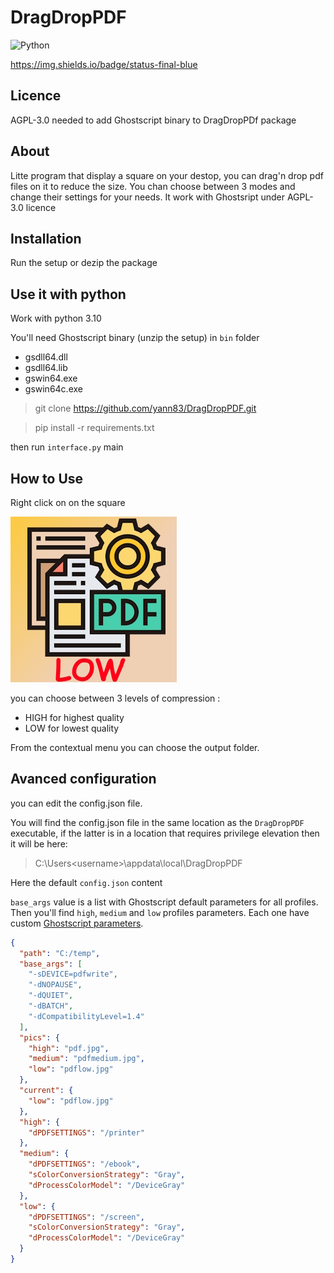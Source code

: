 # DragDropPDF

![Python](https://img.shields.io/badge/python-3670A0?style=for-the-badge&logo=python&logoColor=ffdd54)

https://img.shields.io/badge/status-final-blue

## Licence

AGPL-3.0 needed to add Ghostscript binary to DragDropPDf package

## About

Litte program that display a square on your destop, you can drag'n drop pdf files on it to reduce the size. You chan choose between 3 modes and change their settings for your needs.
It work with Ghostsript under AGPL-3.0 licence

## Installation

Run the setup or dezip the package

## Use it with python

Work with python 3.10

You'll need Ghostscript binary (unzip the setup) in `bin` folder

 - gsdll64.dll
 - gsdll64.lib
 - gswin64.exe
 - gswin64c.exe

> git clone https://github.com/yann83/DragDropPDF.git

> pip install -r requirements.txt

then run `interface.py` main

## How to Use

Right click on on the square

![low_level](./img/pdflow.jpg)

you can choose between 3 levels of compression :

 - HIGH for highest quality
 - LOW for lowest quality
 
From the contextual menu you can choose the output folder.

## Avanced configuration

you can edit the config.json file.

You will find the config.json file in the same location as the `DragDropPDF` executable, if the latter is in a location that requires privilege elevation then it will be here:

 > C:\Users\<username>\appdata\local\DragDropPDF

Here the default `config.json` content

`base_args` value is a list with Ghostscript default parameters for all profiles.<br>
Then you'll find `high`, `medium` and `low` profiles parameters. Each one have custom [Ghostscript parameters](https://ghostscript.readthedocs.io/en/latest/index.html).



```json
{
  "path": "C:/temp",
  "base_args": [
    "-sDEVICE=pdfwrite",
    "-dNOPAUSE",
    "-dQUIET",
    "-dBATCH",
    "-dCompatibilityLevel=1.4"
  ],
  "pics": {
    "high": "pdf.jpg",
    "medium": "pdfmedium.jpg",
    "low": "pdflow.jpg"
  },
  "current": {
    "low": "pdflow.jpg"
  },
  "high": {
    "dPDFSETTINGS": "/printer"
  },
  "medium": {
    "dPDFSETTINGS": "/ebook",
    "sColorConversionStrategy": "Gray",
    "dProcessColorModel": "/DeviceGray"
  },
  "low": {
    "dPDFSETTINGS": "/screen",
    "sColorConversionStrategy": "Gray",
    "dProcessColorModel": "/DeviceGray"
  }
}
```